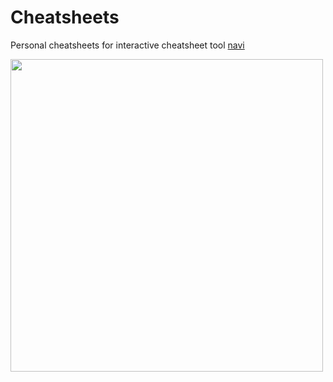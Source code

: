 # Cheatsheets

Personal cheatsheets for interactive cheatsheet tool [navi](https://github.com/denisidoro/navi)

<a href="https://asciinema.org/a/gKfsZ5ayMtpSzgq58LW5NGlE6" target="_blank"><img src="https://asciinema.org/a/gKfsZ5ayMtpSzgq58LW5NGlE6.svg" width=500 /></a>

